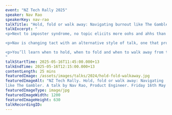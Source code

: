 ```yaml
---
event: "NZ Tech Rally 2025"
speaker: Nav Rao
speakerKey: nav-rao
talkTitle: "Hold, fold or walk away: Navigating burnout like The Gambler"
talkExcerpt: "  
<p>Next to imposter syndrome, no topic elicits more oohs and ahhs than burnout. However, much of the advice on navigating burnout is generalised to the point of being vacuous.</p>

<p>Nav is changing tact with an alternative style of talk, one that proclaims advice in the style of the Kenny Rogers classic, The Gambler.</p>

<p>You’ll learn when to hold, when to fold and when to walk away from the moments that can burn you.</p>
"
talkStartTime: 2025-05-16T11:45:00.000+13
talkEndTime: 2025-05-16T12:15:00.000+13
contentLength: 25 mins
featuredImage: /assets/images/talks/2024/hold-fold-walkaway.jpg
featuredImageAlt: "NZ Tech Rally. Hold, fold or walk away: Navigating  burnout 
like The Gambler. A talk by Nav Rao, Product Engineer. Friday 16th May 2025 @ Tākina, Wellington"
featuredImageType: image/jpg
featuredImageWidth: 1200
featuredImageHeight: 630
talkRecordingID:
---
```

